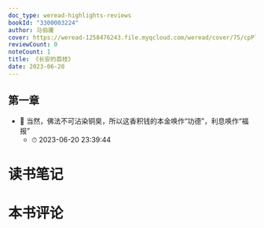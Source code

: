 ```yaml
---
doc_type: weread-highlights-reviews
bookId: "3300003224"
author: 马伯庸
cover: https://weread-1258476243.file.myqcloud.com/weread/cover/75/cpPlatform_dbb14284a55f1e733b60202b0777255d/t7_cpPlatform_dbb14284a55f1e733b60202b0777255d.jpg
reviewCount: 0
noteCount: 1
title: 《长安的荔枝》
date: 2023-06-20
---
```



## 第一章


- 📌 当然，佛法不可沾染铜臭，所以这香积钱的本金唤作“功德”，利息唤作“福报” 
    - ⏱ 2023-06-20 23:39:44 

# 读书笔记


# 本书评论

